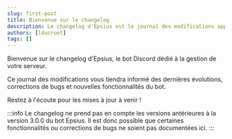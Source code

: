 ```yaml
---
slug: first-post
title: Bienvenue sur le changelog
description: Le changelog d'Epsius est le journal des modifications apportées au bot Discord Epsius.
authors: [lducruet]
tags: []
---
```


Bienvenue sur le changelog d'Epsius, le bot Discord dédié à la gestion de votre serveur.

Ce journal des modifications vous tiendra informé des dernières évolutions, corrections de bugs et nouvelles fonctionnalités du bot.

<!-- truncate -->

Restez à l'écoute pour les mises à jour à venir !

:::info
Le changelog ne prend pas en compte les versions antérieures à la version 3.0.0 du bot Epsius.
Il est donc possible que certaines fonctionnalités ou corrections de bugs ne soient pas documentées ici.
:::
